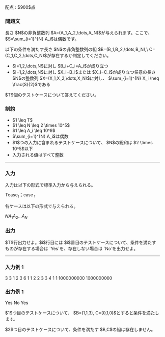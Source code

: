 
<div>

<span>

<span>

<p>
配点 : $900$点
</p>

<div>

<section>

### **問題文**

<p>
長さ $N$の非負整数列 $A=(A_1,A_2,\dots,A_N)$が与えられます。ここで、 $S=\sum_{i=1}^{N} A_i$は偶数です。
</p>

<p>
以下の条件を満たす長さ $N$の非負整数列の組 $B=(B_1,B_2,\dots,B_N),\ C=(C_1,C_2,\dots,C_N)$が存在するか判定してください。
</p>

<ul>

<li>
$i=1,2,\dots,N$に対し $B_i+C_i=A_i$が成り立つ
</li>

<li>
$i=1,2,\dots,N$に対し $X_i=B_i$または $X_i=C_i$が成り立つ任意の長さ $N$の整数列 $X=(X_1,X_2,\dots,X_N)$に対し、 $\sum_{i=1}^{N} X_i \neq \frac{S}{2}$である
</li>

</ul>

<p>
$T$個のテストケースについて答えてください。
</p>

</section>

</div>

<div>

<section>

### **制約**

<ul>

<li>
$1 \leq T$
</li>

<li>
$1 \leq N \leq 2 \times 10^5$
</li>

<li>
$1 \leq A_i \leq 10^9$
</li>

<li>
$\sum_{i=1}^{N} A_i$は偶数
</li>

<li>
$1$つの入力に含まれるテストケースについて、 $N$の総和は $2 \times 10^5$以下
</li>

<li>
入力される値はすべて整数
</li>

</ul>

</section>

</div>

---

<div>

<div>

<section>

### **入力**

<p>
入力は以下の形式で標準入力から与えられる。
</p>

<div>

$T$$\mathrm{case}_1$$\vdots$$\mathrm{case}_T$
</div>

<p>
各ケースは以下の形式で与えられる。
</p>

<div>

$N$$A_1$$A_2$$\dots$$A_N$
</div>

</section>

</div>

<div>

<section>

### **出力**

<p>
$T$行出力せよ。$i$行目には $i$番目のテストケースについて、条件を満たすものが存在する場合は `Yes`を、存在しない場合は `No`を出力せよ。
</p>

</section>

</div>

</div>

---

<div>

<section>

### **入力例 1**

<div>

3
3
1 2 3
6
1 1 2 2 3 3
4
1 1 1000000000 1000000000

</div>

</section>

</div>

<div>

<section>

### **出力例 1**

<div>

Yes
No
Yes

</div>

<p>
$1$つ目のテストケースについて、 $B=(1,1,3), C=(0,1,0)$とすると条件を満たします。
</p>

<p>
$2$つ目のテストケースについて、条件を満たす $B,C$の組は存在しません。
</p>

</section>

</div>

</span>

</span>

</div>
